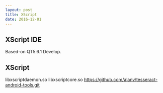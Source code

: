 ```yaml
---
layout: post
title: XScript
date: 2016-12-01
---
```


## XScript IDE
Based-on QT5.6.1 Develop.

## XScript

libxscriptdaemon.so
libxscriptcore.so
https://github.com/alanv/tesseract-android-tools.git